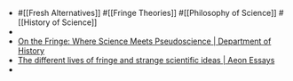 - #[[Fresh Alternatives]] #[[Fringe Theories]] #[[Philosophy of Science]] #[[History of Science]]
-
- [On the Fringe: Where Science Meets Pseudoscience | Department of History](https://history.princeton.edu/about/publications/fringe-where-science-meets-pseudoscience)
- [The different lives of fringe and strange scientific ideas | Aeon Essays](https://aeon.co/essays/the-different-lives-of-fringe-and-strange-scientific-ideas)
-